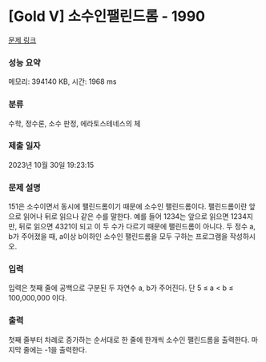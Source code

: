 # [Gold V] 소수인팰린드롬 - 1990 

[문제 링크](https://www.acmicpc.net/problem/1990) 

### 성능 요약

메모리: 394140 KB, 시간: 1968 ms

### 분류

수학, 정수론, 소수 판정, 에라토스테네스의 체

### 제출 일자

2023년 10월 30일 19:23:15

### 문제 설명

<p>151은 소수이면서 동시에 팰린드롬이기 때문에 소수인 팰린드롬이다. 팰린드롬이란 앞으로 읽어나 뒤로 읽으나 같은 수를 말한다. 예를 들어 1234는 앞으로 읽으면 1234지만, 뒤로 읽으면 4321이 되고 이 두 수가 다르기 때문에 팰린드롬이 아니다. 두 정수 a, b가 주어졌을 때, a이상 b이하인 소수인 팰린드롬을 모두 구하는 프로그램을 작성하시오.</p>

### 입력 

 <p>입력은 첫째 줄에 공백으로 구분된 두 자연수 a, b가 주어진다. 단 5 ≤ a < b ≤ 100,000,000 이다.</p>

### 출력 

 <p>첫째 줄부터 차례로 증가하는 순서대로 한 줄에 한개씩 소수인 팰린드롬을 출력한다. 마지막 줄에는 -1을 출력한다.</p>


